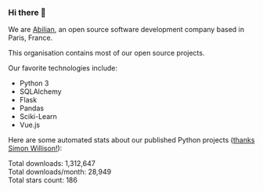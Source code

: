 ### Hi there 👋

We are [Abilian](https://abilian.com/), an open source software development company based in Paris, France.

This organisation contains most of our open source projects.

Our favorite technologies include:

- Python 3
- SQLAlchemy
- Flask
- Pandas
- Sciki-Learn
- Vue.js

Here are some automated stats about our published Python projects
([thanks Simon Willison!][sw-post]):

<!--marker-->
Total downloads: 1,312,647<br>
Total downloads/month: 28,949<br>
Total stars count: 186
<!--end-->

[sw-post]: https://simonwillison.net/2020/Jul/10/self-updating-profile-readme/